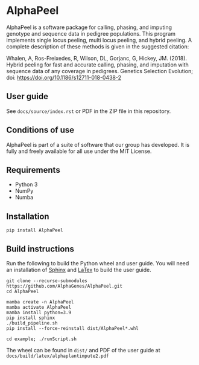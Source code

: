 # AlphaPeel

AlphaPeel is a software package for calling, phasing, and imputing genotype and sequence data in pedigree populations. This program implements single locus peeling, multi locus peeling, and hybrid peeling. A complete description of these methods is given in the suggested citation:

Whalen, A, Ros-Freixedes, R, Wilson, DL, Gorjanc, G, Hickey, JM. (2018). Hybrid peeling for fast and accurate calling, phasing, and imputation with sequence data of any coverage in pedigrees. Genetics Selection Evolution; doi: <a href="https://doi.org/10.1186/s12711-018-0438-2"> https://doi.org/10.1186/s12711-018-0438-2</a>

## User guide

See `docs/source/index.rst` or PDF in the ZIP file in this repository.

## Conditions of use

AlphaPeel is part of a suite of software that our group has developed. It is fully and freely available for all use under the MIT License.

## Requirements

* Python 3
* NumPy
* Numba

## Installation

    pip install AlphaPeel

## Build instructions

Run the following to build the Python wheel and user guide. You will need an installation of [Sphinx](https://www.sphinx-doc.org) and [LaTex](https://www.latex-project.org/get) to build the user guide.

    git clone --recurse-submodules https://github.com/AlphaGenes/AlphaPeel.git
    cd AlphaPeel
    
    mamba create -n AlphaPeel
    mamba activate AlphaPeel
    mamba install python=3.9
    pip install sphinx
    ./build_pipeline.sh
    pip install --force-reinstall dist/AlphaPeel*.whl
    
    cd example; ./runScript.sh

The wheel can be found in `dist/` and PDF of the user guide at `docs/build/latex/alphaplantimpute2.pdf`
